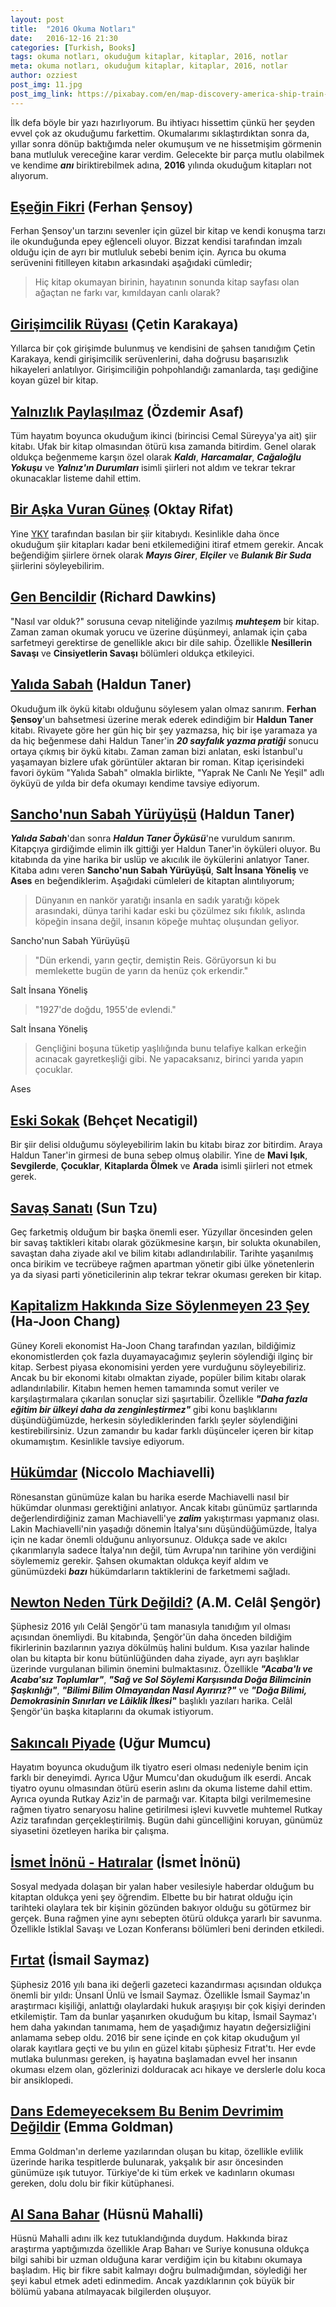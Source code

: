 ```yaml
---
layout: post
title:  "2016 Okuma Notları"
date:   2016-12-16 21:30
categories: [Turkish, Books]
tags: okuma notları, okuduğum kitaplar, kitaplar, 2016, notlar
meta: okuma notları, okuduğum kitaplar, kitaplar, 2016, notlar
author: ozziest
post_img: 11.jpg
post_img_link: https://pixabay.com/en/map-discovery-america-ship-train-3409359
---
```


İlk defa böyle bir yazı hazırlıyorum. Bu ihtiyacı hissettim çünkü her şeyden evvel çok az okuduğumu farkettim. Okumalarımı sıklaştırdıktan sonra da, yıllar sonra dönüp baktığımda neler okumuşum ve ne hissetmişim görmenin bana mutluluk vereceğine karar verdim. Gelecekte bir parça mutlu olabilmek ve kendime ***anı*** biriktirebilmek adına, **2016** yılında okuduğum kitapları not alıyorum.

## [Eşeğin Fikri](http://www.dr.com.tr/Kitap/Esegin-Fikri/Ferhan-Sensoy/Mizah/Mizah-Romani-Oyku/urunno=0000000171435) (Ferhan Şensoy)

Ferhan Şensoy'un tarzını sevenler için güzel bir kitap ve kendi konuşma tarzı ile okunduğunda epey eğlenceli oluyor. Bizzat kendisi tarafından imzalı olduğu için de ayrı bir mutluluk sebebi benim için. Ayrıca bu okuma serüvenini fitilleyen kitabın arkasındaki aşağıdaki cümledir;

> Hiç kitap okumayan birinin, hayatının sonunda kitap sayfası olan ağaçtan ne farkı var, kımıldayan canlı olarak?

## [Girişimcilik Rüyası](https://www.wattpad.com/story/58602671-giri%C5%9Fimcilik-r%C3%BCyas%C4%B1) (Çetin Karakaya)

Yıllarca bir çok girişimde bulunmuş ve kendisini de şahsen tanıdığım Çetin Karakaya, kendi girişimcilik serüvenlerini, daha doğrusu başarısızlık hikayeleri anlatılıyor. Girişimciliğin pohpohlandığı zamanlarda, taşı gediğine koyan güzel bir kitap.

## [Yalnızlık Paylaşılmaz](http://www.dr.com.tr/Kitap/Yalnizlik-Paylasilmaz/Ozdemir-Asaf/Edebiyat/Siir/Turk-Siiri/urunno=0000000590613) (Özdemir Asaf)

Tüm hayatım boyunca okuduğum ikinci (birincisi Cemal Süreyya'ya ait) şiir kitabı. Ufak bir kitap olmasından ötürü kısa zamanda bitirdim. Genel olarak oldukça beğenmeme karşın özel olarak ***Kaldı***, ***Harcamalar***, ***Cağaloğlu Yokuşu*** ve ***Yalnız'ın Durumları*** isimli şiirleri not aldım ve tekrar tekrar okunacaklar listeme dahil ettim.

## [Bir Aşka Vuran Güneş](http://www.dr.com.tr/Kitap/Bir-Aska-Vuran-Gunes/Oktay-Rifat/Edebiyat/Siir/Turk-Siiri/urunno=0000000284604) (Oktay Rifat)

Yine [YKY](http://www.ykykultur.com.tr/) tarafından basılan bir şiir kitabıydı. Kesinlikle daha önce okuduğum şiir kitapları kadar beni etkilemediğini itiraf etmem gerekir. Ancak beğendiğim şiirlere örnek olarak ***Mayıs Girer***, ***Elçiler*** ve ***Bulanık Bir Suda*** şiirlerini söyleyebilirim.

## [Gen Bencildir](http://www.dr.com.tr/Kitap/Gen-Bencildir/Richard-Dawkins/Bilim/Biyoloji/urunno=0000000601773) (Richard Dawkins)

"Nasıl var olduk?" sorusuna cevap niteliğinde yazılmış ***muhteşem*** bir kitap. Zaman zaman okumak yorucu ve üzerine düşünmeyi, anlamak için çaba sarfetmeyi gerektirse de genellikle akıcı bir dile sahip. Özellikle **Nesillerin Savaşı** ve **Cinsiyetlerin Savaşı** bölümleri oldukça etkileyici.

## [Yalıda Sabah](http://www.dr.com.tr/Kitap/Yalida-Sabah/Haldun-Taner/Edebiyat/Turk-Oyku/urunno=0000000646721) (Haldun Taner)

Okuduğum ilk öykü kitabı olduğunu söylesem yalan olmaz sanırım. **Ferhan Şensoy**'un bahsetmesi üzerine merak ederek edindiğim bir **Haldun Taner** kitabı. Rivayete göre her gün hiç bir şey yazmazsa, hiç bir işe yaramaza ya da hiç beğenmese dahi Haldun Taner'in ***20 sayfalık yazma pratiği*** sonucu ortaya çıkmış bir öykü kitabı. Zaman zaman bizi anlatan, eski İstanbul'u yaşamayan bizlere ufak görüntüler aktaran bir roman. Kitap içerisindeki favori öyküm "Yalıda Sabah" olmakla birlikte, "Yaprak Ne Canlı Ne Yeşil" adlı öyküyü de yılda bir defa okumayı kendime tavsiye ediyorum.

## [Sancho'nun Sabah Yürüyüşü](http://www.dr.com.tr/Kitap/Sanchonun-Sabah-Yuruyusu/Haldun-Taner/Edebiyat/Turk-Oyku/urunno=0000000665033) (Haldun Taner)

***Yalıda Sabah***'dan sonra ***Haldun Taner Öyküsü***'ne vuruldum sanırım. Kitapçıya girdiğimde elimin ilk gittiği yer Haldun Taner'in öyküleri oluyor. Bu kitabında da yine harika bir uslüp ve akıcılık ile öykülerini anlatıyor Taner. Kitaba adını veren **Sancho'nun Sabah Yürüyüşü**, **Salt İnsana Yöneliş** ve **Ases** en beğendiklerim. Aşağıdaki cümleleri de kitaptan alıntılıyorum;

> Dünyanın en nankör yaratığı insanla en sadık yaratığı köpek arasındaki, dünya tarihi kadar eski bu çözülmez sıkı fıkılık, aslında köpeğin insana değil, insanın köpeğe muhtaç oluşundan geliyor.

Sancho'nun Sabah Yürüyüşü

> "Dün erkendi, yarın geçtir, demiştin Reis. Görüyorsun ki bu memlekette bugün de yarın da henüz çok erkendir."

Salt İnsana Yöneliş

> "1927'de doğdu, 1955'de evlendi."

Salt İnsana Yöneliş

> Gençliğini boşuna tüketip yaşlılığında bunu telafiye kalkan erkeğin acınacak gayretkeşliği gibi. Ne yapacaksanız, birinci yarıda yapın çocuklar.

Ases

## [Eski Sokak](http://www.dr.com.tr/Kitap/Eski-Sokak-Secme-Siirler/Behcet-Necatigil/Edebiyat/Siir/Turk-Siiri/urunno=0000000272746) (Behçet Necatigil)

Bir şiir delisi olduğumu söyleyebilirim lakin bu kitabı biraz zor bitirdim. Araya Haldun Taner'in girmesi de buna sebep olmuş olabilir. Yine de **Mavi Işık**, **Sevgilerde**, **Çocuklar**, **Kitaplarda Ölmek** ve **Arada** isimli şiirleri not etmek gerek.

## [Savaş Sanatı](http://www.dr.com.tr/Kitap/Savas-Sanati/Sun-Tzu/Arastirma-Tarih/Politika-Arastirma/Politika/urunno=0000000619168) (Sun Tzu)

Geç farketmiş olduğum bir başka önemli eser. Yüzyıllar öncesinden gelen bir savaş taktikleri kitabı olarak gözükmesine karşın, bir solukta okunabilen, savaştan daha ziyade akıl ve bilim kitabı adlandırılabilir. Tarihte yaşanılmış onca birikim ve tecrübeye rağmen apartman yönetir gibi ülke yönetenlerin ya da siyasi parti yöneticilerinin alıp tekrar tekrar okuması gereken bir kitap.

## [Kapitalizm Hakkında Size Söylenmeyen 23 Şey](http://www.dr.com.tr/Kitap/Kapitalizm-Hakkinda-Size-Soylenmeyen-23-Sey/Ha-Joon-Chang/Arastirma-Tarih/Politika-Arastirma/Dunya-Politika-/urunno=0000000371478) (Ha-Joon Chang)

Güney Koreli ekonomist Ha-Joon Chang tarafından yazılan, bildiğimiz ekonomistlerden çok fazla duyamayacağımız şeylerin söylendiği ilginç bir kitap. Serbest piyasa ekonomisini yerden yere vurduğunu söyleyebiliriz. Ancak bu bir ekonomi kitabı olmaktan ziyade, popüler bilim kitabı olarak adlandırılabilir. Kitabın hemen hemen tamamında somut veriler ve karşılaştırmalara çıkarılan sonuçlar sizi şaşırtabilir. Özellikle ***"Daha fazla eğitim bir ülkeyi daha da zenginleştirmez"*** gibi konu başlıklarını düşündüğümüzde, herkesin söylediklerinden farklı şeyler söylendiğini kestirebilirsiniz. Uzun zamandır bu kadar farklı düşünceler içeren bir kitap okumamıştım. Kesinlikle tavsiye ediyorum.

## [Hükümdar](http://www.dr.com.tr/Kitap/Hukumdar/Niccolo-Machiavelli/Arastirma-Tarih/Politika-Arastirma/Politika/urunno=0000000442421) (Niccolo Machiavelli)

Rönesanstan günümüze kalan bu harika eserde Machiavelli nasıl bir hükümdar olunması gerektiğini anlatıyor. Ancak kitabı günümüz şartlarında değerlendirdiğiniz zaman Machiavelli'ye ***zalim*** yakıştırması yapmanız olası. Lakin Machiavelli'nin yaşadığı dönemin İtalya'sını düşündüğümüzde, İtalya için ne kadar önemli olduğunu anlıyorsunuz. Oldukça sade ve akılcı çıkarımlarıyla sadece İtalya'nın değil, tüm Avrupa'nın tarihine yön verdiğini söylememiz gerekir. Şahsen okumaktan oldukça keyif aldım ve günümüzdeki ***bazı*** hükümdarların taktiklerini de farketmemi sağladı.

## [Newton Neden Türk Değildi?](http://www.dr.com.tr/Kitap/Newton-Neden-Turk-Degildi/A-M-Celal-Sengor/Arastirma-Tarih/Politika-Arastirma/Politika/urunno=0000000669570) (A.M. Celâl Şengör)

Şüphesiz 2016 yılı Celâl Şengör'ü tam manasıyla tanıdığım yıl olması açısından önemliydi. Bu kitabında, Şengör'ün daha önceden bildiğim fikirlerinin bazılarının yazıya dökülmüş halini buldum. Kısa yazılar halinde olan bu kitapta bir konu bütünlüğünden daha ziyade, ayrı ayrı başlıklar üzerinde vurgulanan bilimin önemini bulmaktasınız. Özellikle ***"Acaba'lı ve Acaba'sız Toplumlar"***, ***"Sağ ve Sol Söylemi Karşısında Doğa Bilimcinin Şaşkınlığı"***, ***"Bilimi Bilim Olmayandan Nasıl Ayırırız?"*** ve ***"Doğa Bilimi, Demokrasinin Sınırları ve Lâiklik İlkesi"*** başlıklı yazıları harika. Celâl Şengör'ün başka kitaplarını da okumak istiyorum.

## [Sakıncalı Piyade](http://www.dr.com.tr/Kitap/Sakincali-Piyade-Iki-Perdelik-Oyun/Ugur-Mumcu/Sanat-Tasarim/Tiyatro-/Turk-Oyunlari/urunno=0000000069591) (Uğur Mumcu)

Hayatım boyunca okuduğum ilk tiyatro eseri olması nedeniyle benim için farklı bir deneyimdi. Ayrıca Uğur Mumcu'dan okuduğum ilk eserdi. Ancak tiyatro oyunu olmasından ötürü eserin aslını da okuma listeme dahil ettim. Ayrıca oyunda Rutkay Aziz'in de parmağı var. Kitapta bilgi verilmemesine rağmen tiyatro senaryosu haline getirilmesi işlevi kuvvetle muhtemel Rutkay Aziz tarafından gerçekleştirilmiş. Bugün dahi güncelliğini koruyan, günümüz siyasetini özetleyen harika bir çalışma.

## [İsmet İnönü - Hatıralar](http://www.dr.com.tr/Kitap/Ismet-Inonu-Hatiralar/Ismet-Inonu/Edebiyat/Turk-Gunluk-Ani/urunno=0000000216577) (İsmet İnönü)

Sosyal medyada dolaşan bir yalan haber vesilesiyle haberdar olduğum bu kitaptan oldukça yeni şey öğrendim. Elbette bu bir hatırat olduğu için tarihteki olaylara tek bir kişinin gözünden bakıyor olduğu su götürmez bir gerçek. Buna rağmen yine aynı sebepten ötürü oldukça yararlı bir savunma. Özellikle İstiklal Savaşı ve Lozan Konferansı bölümleri beni derinden etkiledi.

## [Fırtat](http://www.dr.com.tr/Kitap/Fitrat/Ismail-Saymaz/Arastirma-Tarih/Politika-Arastirma/Turkiye-Politika-/urunno=0000000718523) (İsmail Saymaz)

Şüphesiz 2016 yılı bana iki değerli gazeteci kazandırması açısından oldukça önemli bir yıldı: Ünsanl Ünlü ve İsmail Saymaz. Özellikle İsmail Saymaz'ın araştırmacı kişiliği, anlattığı olaylardaki hukuk araşıyışı bir çok kişiyi derinden etkilemiştir. Tam da bunlar yaşanırken okuduğum bu kitap, İsmail Saymaz'ı hem daha yakından tanımama, hem de yaşadığımız hayatın değersizliğini anlamama sebep oldu. 2016 bir sene içinde en çok kitap okuduğum yıl olarak kayıtlara geçti ve bu yılın en güzel kitabı şüphesiz Fıtrat'tı. Her evde mutlaka bulunması gereken, iş hayatına başlamadan evvel her insanın okuması elzem olan, gözlerinizi dolduracak acı hikaye ve derslerle dolu koca bir ansiklopedi.

## [Dans Edemeyeceksem Bu Benim Devrimim Değildir](http://www.dr.com.tr/Kitap/Dans-Edemeyeceksem-Bu-Benim-Devrimim-Degildir/Emma-Goldman/Arastirma-Tarih/Kadin/urunno=0000000216169?gclid=Cj0KEQiA4o3DBRCJsZqh8vWqt_8BEiQA2Fw0eUvmvqo1e25pd5wihD_EocNGmwhnVl43VdkbSqsqh6oaAnsP8P8HAQ) (Emma Goldman)

Emma Goldman'ın derleme yazılarından oluşan bu kitap, özellikle evlilik üzerinde harika tespitlerde bulunarak, yakşalık bir asır öncesinden günümüze ışık tutuyor. Türkiye'de ki tüm erkek ve kadınların okuması gereken, dolu dolu bir fikir kütüphanesi.

## [Al Sana Bahar](http://www.dr.com.tr/Kitap/Al-Sana-Bahar/Husnu-Mahalli/Arastirma-Tarih/Politika-Arastirma/Turkiye-Politika-/urunno=0000000684971) (Hüsnü Mahalli)

Hüsnü Mahalli adını ilk kez tutuklandığında duydum. Hakkında biraz araştırma yaptığımızda özellikle Arap Baharı ve Suriye konusuna oldukça bilgi sahibi bir uzman olduğuna karar verdiğim için bu kitabını okumaya başladım. Hiç bir fikre sabit kalmayı doğru bulmadığımdan, söylediği her şeyi kabul etmek adeti edinmedim. Ancak yazdıklarının çok büyük bir bölümü yabana atılmayacak bilgilerden oluşuyor.
